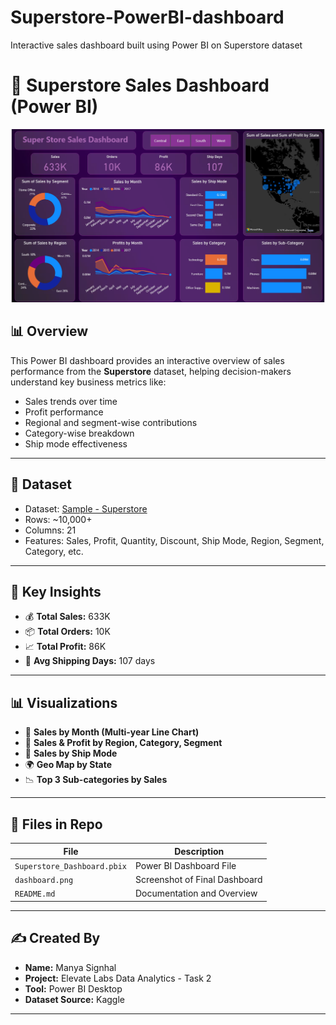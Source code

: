 # Superstore-PowerBI-dashboard
Interactive sales dashboard built using Power BI on Superstore dataset

# 🧠 Superstore Sales Dashboard (Power BI)

![Dashboard Screenshot](superstore_dashboard.png)

## 📊 Overview

This Power BI dashboard provides an interactive overview of sales performance from the **Superstore** dataset, helping decision-makers understand key business metrics like:

- Sales trends over time  
- Profit performance  
- Regional and segment-wise contributions  
- Category-wise breakdown  
- Ship mode effectiveness  

---

## 📁 Dataset

- Dataset: [Sample - Superstore](https://www.kaggle.com/datasets/vivek468/superstore-dataset-final)
- Rows: ~10,000+
- Columns: 21
- Features: Sales, Profit, Quantity, Discount, Ship Mode, Region, Segment, Category, etc.

---

## 📌 Key Insights

- 💰 **Total Sales:** 633K  
- 📦 **Total Orders:** 10K  
- 📈 **Total Profit:** 86K  
- 🚚 **Avg Shipping Days:** 107 days

---

## 📊 Visualizations

- 🔁 **Sales by Month (Multi-year Line Chart)**
- 🎯 **Sales & Profit by Region, Category, Segment**
- 🚛 **Sales by Ship Mode**
- 🌍 **Geo Map by State**
- 📉 **Top 3 Sub-categories by Sales**

---

## 📁 Files in Repo

| File                     | Description                           |
|--------------------------|---------------------------------------|
| `Superstore_Dashboard.pbix` | Power BI Dashboard File             |
| `dashboard.png`           | Screenshot of Final Dashboard        |
| `README.md`              | Documentation and Overview            |

---

## ✍️ Created By

- **Name:** Manya Signhal  
- **Project:** Elevate Labs Data Analytics - Task 2  
- **Tool:** Power BI Desktop  
- **Dataset Source:** Kaggle

---


